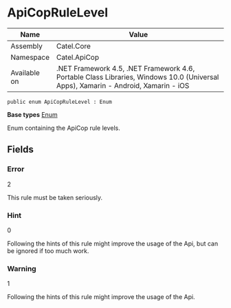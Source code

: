 

# ApiCopRuleLevel

Name|Value
---|---
Assembly|Catel.Core
Namespace|Catel.ApiCop
Available on|.NET Framework 4.5, .NET Framework 4.6, Portable Class Libraries, Windows 10.0 (Universal Apps), Xamarin - Android, Xamarin - iOS

```
public enum ApiCopRuleLevel : Enum
```

**Base types**
[Enum]()


Enum containing the ApiCop rule levels.



## Fields

### Error
2

This rule must be taken seriously.



### Hint
0

Following the hints of this rule might improve the usage of the Api, but can be ignored if too much work.



### Warning
1

Following the hints of this rule might improve the usage of the Api.



